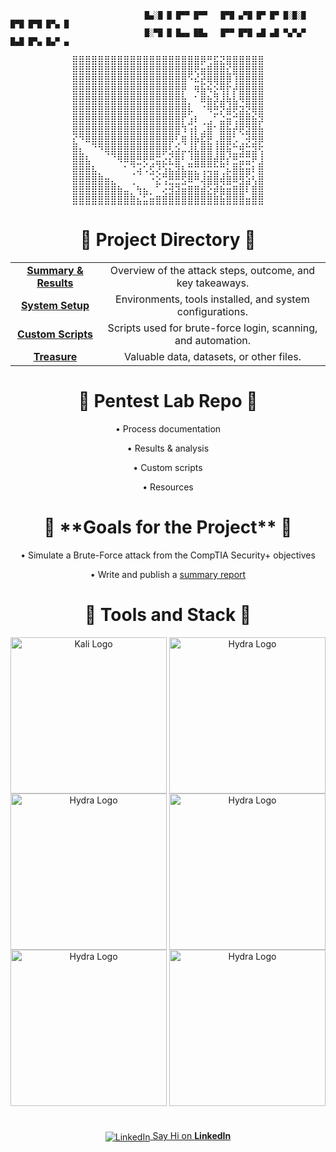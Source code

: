 ```
                              █▄░█ █ █▀▀ █▀▀   █▀█ ▄▀█ █▀ █▀ █░█░█ █▀█ █▀█ █▀▄ █
                              █░▀█ █ █▄▄ ██▄   █▀▀ █▀█ ▄█ ▄█ ▀▄▀▄▀ █▄█ █▀▄ █▄▀ ▄
```
<div align="center">
<pre>
⣿⣿⣿⣿⣿⣿⣿⣿⣿⣿⣿⣿⣿⣿⣿⣿⣿⣿⣿⣿⡿⢛⣯⣝⣿⣿⣿⣿⣿⣿
⣿⣿⣿⣿⣿⣿⣿⣿⣿⣿⣿⣿⣿⣿⣿⣿⣿⣿⣿⢟⣶⣿⣿⣿⣎⣿⣿⣿⣿⣿
⣿⣿⣿⣿⣿⣿⣿⣿⣿⣿⣿⣿⣿⣿⣿⣿⣿⣿⠑⠮⣞⢿⢿⣿⡿⢸⣿⣿⣿⣿
⣿⣿⣿⣿⣿⣿⣿⣿⣿⣿⣿⣿⣿⣿⣿⣿⣿⡟⠀⠻⣷⠳⣕⢻⡏⡞⣿⣿⣿⣿
⣿⣿⣿⣿⣿⣿⣿⣿⣿⣿⣿⣿⣿⣿⣿⣿⣿⣷⡀⠁⠿⣷⡽⣼⢷⣧⠻⣿⣿⣿
⣿⣿⣿⣿⣿⣿⣿⣿⣿⣿⣿⣿⣿⣿⣿⣿⣿⣿⡧⠀⠈⠻⣛⡝⣾⢟⣽⣝⢿⣿
⣿⣿⣿⣿⣿⣿⣿⣿⣿⣿⣿⣿⣿⣿⣿⣿⣿⡏⣰⠇⢀⣠⠁⣬⣶⢩⣿⣿⣷⡽
⣿⣿⣿⣿⣿⣿⣿⣿⣿⣿⣿⣿⣿⣿⣿⣿⣿⠹⢰⡇⣠⣿⠁⣿⣷⡞⢟⣽⣿⣷
⣎⠙⠿⣿⣿⣿⣿⣿⣿⣿⣿⣿⣿⣿⣿⡿⢃⢿⢸⡷⣯⣟⢠⣿⣿⡡⢀⡺⣻⡿
⣿⣆⠀⠈⠙⢿⣿⣿⣿⣿⣿⣿⣿⣿⡿⣣⣵⡤⢼⣧⣿⣿⢸⣿⢷⣉⣻⣭⣽⢫
⣿⣿⣧⠀⠀⠀⠈⠻⠿⣿⣛⢟⢛⣭⣔⣎⣿⠃⣘⣿⣿⣿⡾⣟⡎⣛⣭⣭⠟⣸
⣿⣿⣿⣧⡀⠀⠀⠀⠁⢈⢴⠡⣫⢜⣱⣦⣽⣧⣭⣍⢩⢭⣭⢉⡦⣿⣷⣶⠇⣿
⣿⣿⣿⣿⣿⣶⣄⠀⠀⢀⠀⠀⠐⣕⢩⣛⣛⣫⠿⠛⢼⣿⣿⢾⣿⠿⣻⣵⢣⣿
⣿⣿⣿⣿⣿⣿⣿⣷⣤⡀⢳⣦⡀⠁⢔⣺⣽⣶⣿⣿⣾⣕⡾⣷⣶⣿⣿⠇⣿⣿
⣿⣿⣿⣿⣿⣿⣿⣿⣿⣿⣦⣥⣶⣿⣿⣿⣿⣿⣿⣿⣿⣿⣿⣷⣿⣿⣿⣶⣿⣿
</pre>
</div>
<h1 align="center">📂 Project Directory 📂</h1>

<table align="center" width="100%">
  <thead>
  </thead>
  <tbody>
    <tr>
      <td align="center">
        <a href="https://github.com/jacobbria/Home-Lab.CTF-Nice-Password-/blob/main/docs/results.md">
          <strong>Summary & Results</strong>
        </a>
      </td>
      <td align="center">
        Overview of the attack steps, outcome, and key takeaways.
      </td>
    </tr>
    <tr>
      <td align="center">
        <a href="https://github.com/jacobbria/Home-Lab.CTF-Nice-Password-/blob/main/docs/setup.md">
          <strong>System Setup</strong>
        </a>
      </td>
      <td align="center">
        Environments, tools installed, and system configurations.
      </td>
    </tr>
    <tr>
      <td align="center">
        <a href="https://github.com/jacobbria/Home-Lab.CTF-Nice-Password-/tree/main/scripts">
          <strong>Custom Scripts</strong>
        </a>
      </td>
      <td align="center">
        Scripts used for brute-force login, scanning, and automation.
      </td>
    </tr>
      <tr>
      <td align="center">
        <a href="https://github.com/jacobbria/Home-Lab.CTF-Nice-Password-/blob/main/treasure/passwordList">
          <strong>Treasure</strong>
        </a>
      </td>
      <td align="center">
        Valuable data, datasets, or other files.
      </td>
    </tr>
  </tbody>
</table>




<h1 align="center">🧪 Pentest Lab Repo 🧪 </h1>
<div align="center">
  <p>• Process documentation</p>
  <p>• Results & analysis</p>
  <p>• Custom scripts</p>
  <p>• Resources</p>
</div>
<h1 align="center">🎯 **Goals for the Project** 🎯 </h1>
<div align="center">
  <p>• Simulate a Brute-Force attack from the CompTIA Security+ objectives</p>
  <p>• Write and publish a <a href="https://github.com/jacobbria/Home-Lab.CTF-Nice-Password-/blob/main/docs/results.md">summary report </a></p>
</div> 

<h1  align="center" >🔧 Tools and Stack 🔧</h1>
<div  align="center">
  <img src="https://upload.wikimedia.org/wikipedia/commons/2/2b/Kali-dragon-icon.svg" alt="Kali Logo" style="vertical-align:middle; width: 250px; height: 250px;" />
  <img src="https://www.kali.org/tools/hydra/images/hydra-logo.svg" alt="Hydra Logo" style="vertical-align:middle; width: 250px; height: 250px;" />
  <img src="https://swimburger.net/media/ppnn3pcl/azure.png" alt="Hydra Logo" style="vertical-align:middle; width: 250px; height: 250px;" />
  <img src="https://upload.wikimedia.org/wikipedia/commons/7/73/Logo_nmap.png" alt="Hydra Logo" style="vertical-align:middle;width: 250px; height: 250px;" />
  <img src="https://upload.wikimedia.org/wikipedia/commons/thumb/f/ff/VirtualBox_2024_Logo.svg/1200px-VirtualBox_2024_Logo.svg.png" alt="Hydra Logo" style="vertical-align:middle;width: 250px; height: 250px;" />
  <img src="https://upload.wikimedia.org/wikipedia/commons/c/c3/Python-logo-notext.svg" alt="Hydra Logo" style="vertical-align:middle;width: 250px; height: 250px;" />
  
</div>

<h1> </h1>
<p align="center">
  <a href="https://www.linkedin.com/in/jacobbria" target="_blank">
    <img src="https://cdn-icons-png.flaticon.com/24/174/174857.png" alt="LinkedIn" style="vertical-align:middle" />
     Say Hi on <strong>LinkedIn</strong>
  </a>
</p>
